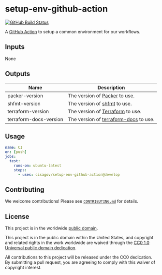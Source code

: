# setup-env-github-action #

[![GitHub Build Status](https://github.com/cisagov/setup-env-github-action/workflows/build/badge.svg)](https://github.com/cisagov/setup-env-github-action/actions)

A [GitHub Action](https://github.com/features/actions) to setup a common environment
for our workflows.

## Inputs ##

None

## Outputs ##

| Name              | Description |
|-------------------|-------------|
| packer-version | The version of [Packer](https://packer.io) to use. |
| shfmt-version | The version of [shfmt](https://github.com/mvdan/sh#shfmt) to use. |
| terraform-version | The version of [Terraform](https://terraform.io) to use. |
| terraform-docs-version | The version of [terraform-docs](https://github.com/terraform-docs/terraform-docs) to use. |

## Usage ##

```yaml
name: CI
on: [push]
jobs:
  test:
    runs-on: ubuntu-latest
    steps:
      - uses: cisagov/setup-env-github-action@develop
```

## Contributing ##

We welcome contributions!  Please see [`CONTRIBUTING.md`](CONTRIBUTING.md) for
details.

## License ##

This project is in the worldwide [public domain](LICENSE).

This project is in the public domain within the United States, and
copyright and related rights in the work worldwide are waived through
the [CC0 1.0 Universal public domain
dedication](https://creativecommons.org/publicdomain/zero/1.0/).

All contributions to this project will be released under the CC0
dedication. By submitting a pull request, you are agreeing to comply
with this waiver of copyright interest.
